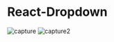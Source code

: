 # React-Dropdown



![capture](https://user-images.githubusercontent.com/20178869/36060758-9e6e0f80-0e75-11e8-85ef-393a1907f090.PNG)
![capture2](https://user-images.githubusercontent.com/20178869/36060760-a43cd7de-0e75-11e8-8890-f18018ee7958.PNG)
